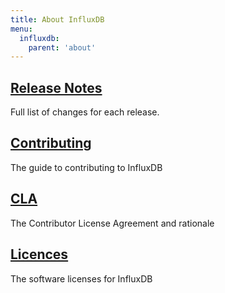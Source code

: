 ```yaml
---
title: About InfluxDB
menu:
  influxdb:
    parent: 'about'
---
```


## [Release Notes](https://github.com/influxdb/influxdb/blob/master/CHANGELOG.md)

Full list of changes for each release.

## [Contributing](https://github.com/influxdb/influxdb/blob/master/CONTRIBUTING.md)

The guide to contributing to InfluxDB

## [CLA](/community/cla.html)

The Contributor License Agreement and rationale

## [Licences](/docs/v0.9/about/licenses.html)

The software licenses for InfluxDB
